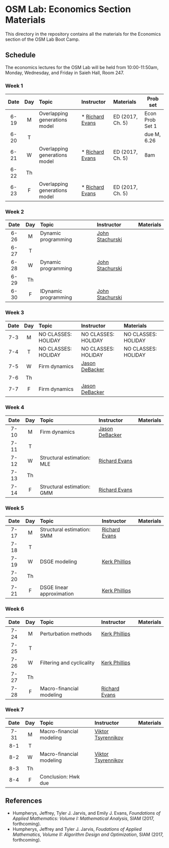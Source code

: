 # OSM Lab: Economics Section Materials

This directory in the repository contains all the materials for the Economics section of the OSM Lab Boot Camp.

## Schedule

The economics lectures for the OSM Lab will be held from 10:00-11:50am, Monday, Wednesday, and Friday in Saieh Hall, Room 247.

### Week 1

| Date | Day | Topic | Instructor | Materials | Prob set |
|:---:|:---:|:--- |:--- |:--- | --- |
6-19  | M   | Overlapping generations model | * [Richard Evans](https://sites.google.com/site/rickecon/)| ED (2017, Ch. 5) | Econ Prob Set 1 |
6-20  | T   |       |                |        | due M, 6.26
6-21  | W   | Overlapping generations model | * [Richard Evans](https://sites.google.com/site/rickecon/)| ED (2017, Ch. 5) | 8am |
6-22  | Th  |       |                |     |     |
6-23  | F   | Overlapping generations model | * [Richard Evans](https://sites.google.com/site/rickecon/)| ED (2017, Ch. 5) |      |

### Week 2

| Date | Day | Topic | Instructor | Materials |
|:---:|:---:|:--- |:--- |:--- |
6-26  | M   | Dynamic programming | [John Stachurski](http://johnstachurski.net/) |  |
6-27  | T   |                      |                     |     |
6-28  | W   | Dynamic programming | [John Stachurski](http://johnstachurski.net/) |  |
6-29  | Th  |                      |                     |     |
6-30  | F   | IDynamic programming | [John Stachurski](http://johnstachurski.net/) |  |

### Week 3

| Date | Day | Topic | Instructor | Materials |
|:---:|:---:|:--- |:--- |:--- |
7-3  | M   | NO CLASSES: HOLIDAY | NO CLASSES: HOLIDAY | NO CLASSES: HOLIDAY  |
7-4  | T   | NO CLASSES: HOLIDAY | NO CLASSES: HOLIDAY | NO CLASSES: HOLIDAY  |
7-5  | W   | Firm dynamics | [Jason DeBacker](http://www.jasondebacker.com/) |    |
7-6  | Th  |               |                |     |
7-7  | F   | Firm dynamics | [Jason DeBacker](http://www.jasondebacker.com/) |  |

### Week 4

| Date | Day | Topic | Instructor | Materials |
|:---:|:---:|:--- |:--- |:--- |
7-10  | M   | Firm dynamics | [Jason DeBacker](http://www.jasondebacker.com/) |  |
7-11  | T   |              |                     |      |
7-12  | W   | Structural estimation: MLE | [Richard Evans](https://sites.google.com/site/rickecon/) |       |
7-13  | Th  |              |                     |      |
7-14  | F   | Structural estimation: GMM | [Richard Evans](https://sites.google.com/site/rickecon/) |       |

### Week 5

| Date | Day | Topic | Instructor | Materials |
|:---:|:---:|:--- |:--- |:--- |
7-17  | M   | Structural estimation: SMM | [Richard Evans](https://sites.google.com/site/rickecon/) |    |
7-18  | T   |            |           |      |
7-19  | W   | DSGE modeling | [Kerk Phillips](https://sites.google.com/site/kerkphillips/home) |   |
7-20  | Th  |            |           |     |
7-21  | F   | DSGE linear approximation | [Kerk Phillips](https://sites.google.com/site/kerkphillips/home) |   |

### Week 6

| Date | Day | Topic | Instructor | Materials |
|:---:|:---:|:--- |:--- |:--- |
7-24  | M   | Perturbation methods    | [Kerk Phillips](https://sites.google.com/site/kerkphillips/home) |   |
7-25  | T   |             |            |     |
7-26  | W   | Filtering and cyclicality | [Kerk Phillips](https://sites.google.com/site/kerkphillips/home) |    |
7-27  | Th  |             |            |     |
7-28  | F   | Macro-financial modeling | [Richard Evans](https://sites.google.com/site/rickecon/) |    |

### Week 7

| Date | Day | Topic | Instructor | Materials |
|:---:|:---:|:--- |:--- |:--- |
7-31 | M   | Macro-financial modeling | [Viktor Tsyrennikov](https://sites.google.com/site/vtsyrennikov/) |   |
8-1  | T   |             |           |     |
8-2  | W   | Macro-financial modeling | [Viktor Tsyrennikov](https://sites.google.com/site/vtsyrennikov/) |  |
8-3  | Th  |             |           |     |
8-4  | F   | Conclusion: Hwk due |  |  |


## References

* Humpherys, Jeffrey, Tyler J. Jarvis, and Emily J. Evans, *Foundations of Applied Mathematics: Volume I: Mathematical Analysis*, SIAM (2017, forthcoming).
* Humpherys, Jeffrey and Tyler J. Jarvis, *Foudations of Applied Mathematics, Volume II: Algorithm Design and Optimization*, SIAM (2017, forthcoming).

